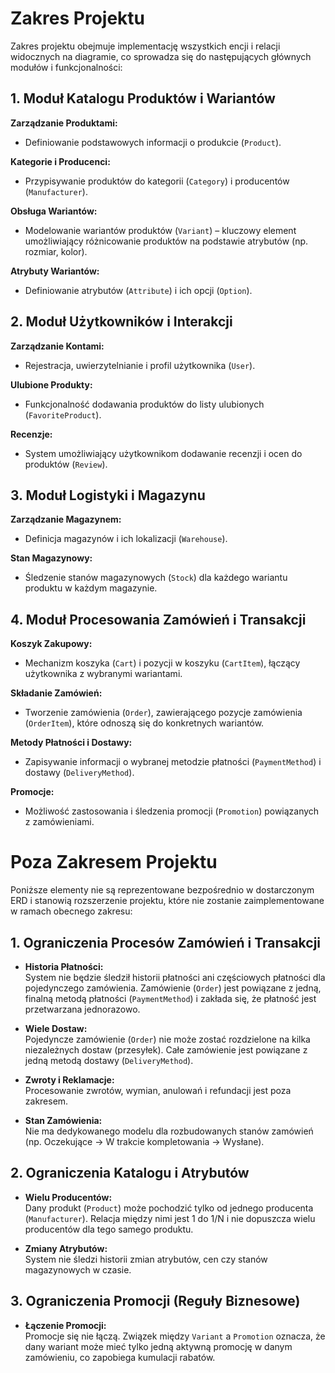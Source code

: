# Zakres Projektu

Zakres projektu obejmuje implementację wszystkich encji i relacji widocznych na diagramie, co sprowadza się do następujących głównych modułów i funkcjonalności:

## 1. Moduł Katalogu Produktów i Wariantów

**Zarządzanie Produktami:**  
- Definiowanie podstawowych informacji o produkcie (`Product`).

**Kategorie i Producenci:**  
- Przypisywanie produktów do kategorii (`Category`) i producentów (`Manufacturer`).

**Obsługa Wariantów:**  
- Modelowanie wariantów produktów (`Variant`) – kluczowy element umożliwiający różnicowanie produktów na podstawie atrybutów (np. rozmiar, kolor).

**Atrybuty Wariantów:**  
- Definiowanie atrybutów (`Attribute`) i ich opcji (`Option`).

## 2. Moduł Użytkowników i Interakcji

**Zarządzanie Kontami:**  
- Rejestracja, uwierzytelnianie i profil użytkownika (`User`).

**Ulubione Produkty:**  
- Funkcjonalność dodawania produktów do listy ulubionych (`FavoriteProduct`).

**Recenzje:**  
- System umożliwiający użytkownikom dodawanie recenzji i ocen do produktów (`Review`).

## 3. Moduł Logistyki i Magazynu

**Zarządzanie Magazynem:**  
- Definicja magazynów i ich lokalizacji (`Warehouse`).

**Stan Magazynowy:**  
- Śledzenie stanów magazynowych (`Stock`) dla każdego wariantu produktu w każdym magazynie.

## 4. Moduł Procesowania Zamówień i Transakcji

**Koszyk Zakupowy:**  
- Mechanizm koszyka (`Cart`) i pozycji w koszyku (`CartItem`), łączący użytkownika z wybranymi wariantami.

**Składanie Zamówień:**  
- Tworzenie zamówienia (`Order`), zawierającego pozycje zamówienia (`OrderItem`), które odnoszą się do konkretnych wariantów.

**Metody Płatności i Dostawy:**  
- Zapisywanie informacji o wybranej metodzie płatności (`PaymentMethod`) i dostawy (`DeliveryMethod`).

**Promocje:**  
- Możliwość zastosowania i śledzenia promocji (`Promotion`) powiązanych z zamówieniami.

# Poza Zakresem Projektu

Poniższe elementy nie są reprezentowane bezpośrednio w dostarczonym ERD i stanowią rozszerzenie projektu, które nie zostanie zaimplementowane w ramach obecnego zakresu:

## 1. Ograniczenia Procesów Zamówień i Transakcji

- **Historia Płatności:**  
  System nie będzie śledził historii płatności ani częściowych płatności dla pojedynczego zamówienia. Zamówienie (`Order`) jest powiązane z jedną, finalną metodą płatności (`PaymentMethod`) i zakłada się, że płatność jest przetwarzana jednorazowo.

- **Wiele Dostaw:**  
  Pojedyncze zamówienie (`Order`) nie może zostać rozdzielone na kilka niezależnych dostaw (przesyłek). Całe zamówienie jest powiązane z jedną metodą dostawy (`DeliveryMethod`).

- **Zwroty i Reklamacje:**  
  Procesowanie zwrotów, wymian, anulowań i refundacji jest poza zakresem.

- **Stan Zamówienia:**  
  Nie ma dedykowanego modelu dla rozbudowanych stanów zamówień (np. Oczekujące → W trakcie kompletowania → Wysłane).

## 2. Ograniczenia Katalogu i Atrybutów

- **Wielu Producentów:**  
  Dany produkt (`Product`) może pochodzić tylko od jednego producenta (`Manufacturer`). Relacja między nimi jest 1 do 1/N i nie dopuszcza wielu producentów dla tego samego produktu.

- **Zmiany Atrybutów:**  
  System nie śledzi historii zmian atrybutów, cen czy stanów magazynowych w czasie.

## 3. Ograniczenia Promocji (Reguły Biznesowe)

- **Łączenie Promocji:**  
  Promocje się nie łączą. Związek między `Variant` a `Promotion` oznacza, że dany wariant może mieć tylko jedną aktywną promocję w danym zamówieniu, co zapobiega kumulacji rabatów.
